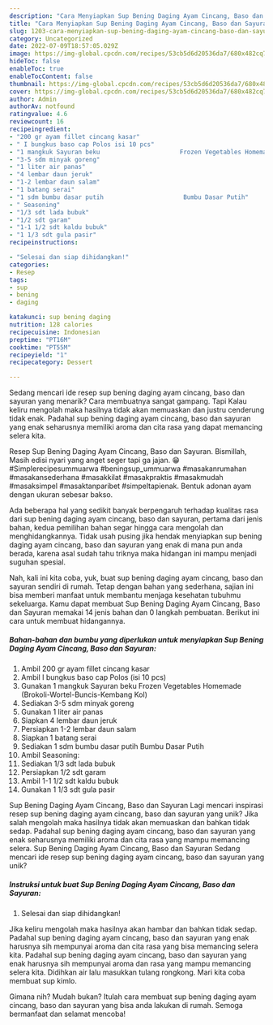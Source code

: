 ```yaml
---
description: "Cara Menyiapkan Sup Bening Daging Ayam Cincang, Baso dan Sayuran yang Lezat Sekali, Buat Buka Puasa Lezat Sekali"
title: "Cara Menyiapkan Sup Bening Daging Ayam Cincang, Baso dan Sayuran yang Lezat Sekali, Buat Buka Puasa Lezat Sekali"
slug: 1203-cara-menyiapkan-sup-bening-daging-ayam-cincang-baso-dan-sayuran-yang-lezat-sekali-buat-buka-puasa-lezat-sekali
category: Uncategorized
date: 2022-07-09T18:57:05.029Z
image: https://img-global.cpcdn.com/recipes/53cb5d6d20536da7/680x482cq70/sup-bening-daging-ayam-cincang-baso-dan-sayuran-foto-resep-utama.jpg
hideToc: false
enableToc: true
enableTocContent: false
thumbnail: https://img-global.cpcdn.com/recipes/53cb5d6d20536da7/680x482cq70/sup-bening-daging-ayam-cincang-baso-dan-sayuran-foto-resep-utama.jpg
cover: https://img-global.cpcdn.com/recipes/53cb5d6d20536da7/680x482cq70/sup-bening-daging-ayam-cincang-baso-dan-sayuran-foto-resep-utama.jpg
author: Admin
authorAv: notfound
ratingvalue: 4.6
reviewcount: 16
recipeingredient:
- "200 gr ayam fillet cincang kasar"
- " I bungkus baso cap Polos isi 10 pcs"
- "1 mangkuk Sayuran beku                      Frozen Vegetables Homemade BrokoliWortelBuncisKembang Kol"
- "3-5 sdm minyak goreng"
- "1 liter air panas"
- "4 lembar daun jeruk"
- "1-2 lembar daun salam"
- "1 batang serai"
- "1 sdm bumbu dasar putih                      Bumbu Dasar Putih"
- " Seasoning"
- "1/3 sdt lada bubuk"
- "1/2 sdt garam"
- "1-1 1/2 sdt kaldu bubuk"
- "1 1/3 sdt gula pasir"
recipeinstructions:

- "Selesai dan siap dihidangkan!"
categories:
- Resep
tags:
- sup
- bening
- daging

katakunci: sup bening daging 
nutrition: 128 calories
recipecuisine: Indonesian
preptime: "PT16M"
cooktime: "PT55M"
recipeyield: "1"
recipecategory: Dessert

---
```



Sedang mencari ide resep sup bening daging ayam cincang, baso dan sayuran yang menarik? Cara membuatnya sangat gampang. Tapi Kalau keliru mengolah maka hasilnya tidak akan memuaskan dan justru cenderung tidak enak. Padahal sup bening daging ayam cincang, baso dan sayuran yang enak seharusnya memiliki aroma dan cita rasa yang dapat memancing selera kita.


Resep Sup Bening Daging Ayam Cincang, Baso dan Sayuran. Bismillah, Masih edisi nyari yang anget seger tapi ga jajan. 😁 #Simplerecipesummuarwa #beningsup_ummuarwa #masakanrumahan #masakansederhana #masakkilat #masakpraktis #masakmudah #masaksimpel #masaktanparibet #simpeltapienak. Bentuk adonan ayam dengan ukuran sebesar bakso.

Ada beberapa hal yang sedikit banyak berpengaruh terhadap kualitas rasa dari sup bening daging ayam cincang, baso dan sayuran, pertama dari jenis bahan, kedua pemilihan bahan segar hingga cara mengolah dan menghidangkannya. Tidak usah pusing jika hendak menyiapkan sup bening daging ayam cincang, baso dan sayuran yang enak di mana pun anda berada, karena asal sudah tahu triknya maka hidangan ini mampu menjadi suguhan spesial.


Nah, kali ini kita coba, yuk, buat sup bening daging ayam cincang, baso dan sayuran sendiri di rumah. Tetap dengan bahan yang sederhana, sajian ini bisa memberi manfaat untuk membantu menjaga kesehatan tubuhmu sekeluarga. Kamu dapat membuat Sup Bening Daging Ayam Cincang, Baso dan Sayuran memakai 14 jenis bahan dan 0 langkah pembuatan. Berikut ini cara untuk membuat hidangannya.

<!--inarticleads1-->

##### Bahan-bahan dan bumbu yang diperlukan untuk menyiapkan Sup Bening Daging Ayam Cincang, Baso dan Sayuran:

1. Ambil 200 gr ayam fillet cincang kasar
1. Ambil  I bungkus baso cap Polos (isi 10 pcs)
1. Gunakan 1 mangkuk Sayuran beku                      Frozen Vegetables Homemade (Brokoli-Wortel-Buncis-Kembang Kol)
1. Sediakan 3-5 sdm minyak goreng
1. Gunakan 1 liter air panas
1. Siapkan 4 lembar daun jeruk
1. Persiapkan 1-2 lembar daun salam
1. Siapkan 1 batang serai
1. Sediakan 1 sdm bumbu dasar putih                      Bumbu Dasar Putih
1. Ambil  Seasoning:
1. Sediakan 1/3 sdt lada bubuk
1. Persiapkan 1/2 sdt garam
1. Ambil 1-1 1/2 sdt kaldu bubuk
1. Gunakan 1 1/3 sdt gula pasir


Sup Bening Daging Ayam Cincang, Baso dan Sayuran Lagi mencari inspirasi resep sup bening daging ayam cincang, baso dan sayuran yang unik? Jika salah mengolah maka hasilnya tidak akan memuaskan dan bahkan tidak sedap. Padahal sup bening daging ayam cincang, baso dan sayuran yang enak seharusnya memiliki aroma dan cita rasa yang mampu memancing selera. Sup Bening Daging Ayam Cincang, Baso dan Sayuran Sedang mencari ide resep sup bening daging ayam cincang, baso dan sayuran yang unik? 

<!--inarticleads2-->

##### Instruksi untuk buat Sup Bening Daging Ayam Cincang, Baso dan Sayuran:


1. Selesai dan siap dihidangkan!

Jika keliru mengolah maka hasilnya akan hambar dan bahkan tidak sedap. Padahal sup bening daging ayam cincang, baso dan sayuran yang enak harusnya sih mempunyai aroma dan cita rasa yang bisa memancing selera kita. Padahal sup bening daging ayam cincang, baso dan sayuran yang enak harusnya sih mempunyai aroma dan rasa yang mampu memancing selera kita. Didihkan air lalu masukkan tulang rongkong. Mari kita coba membuat sup kimlo. 

Gimana nih? Mudah bukan? Itulah cara membuat sup bening daging ayam cincang, baso dan sayuran yang bisa anda lakukan di rumah. Semoga bermanfaat dan selamat mencoba!
